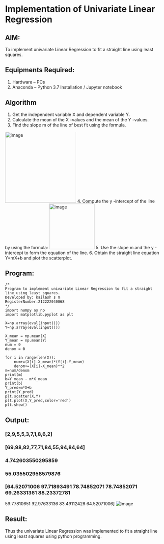 # Implementation of Univariate Linear Regression
## AIM:
To implement univariate Linear Regression to fit a straight line using least squares.

## Equipments Required:
1. Hardware – PCs
2. Anaconda – Python 3.7 Installation / Jupyter notebook

## Algorithm
1. Get the independent variable X and dependent variable Y.
2. Calculate the mean of the X -values and the mean of the Y -values.
3. Find the slope m of the line of best fit using the formula. 
<img width="231" alt="image" src="https://user-images.githubusercontent.com/93026020/192078527-b3b5ee3e-992f-46c4-865b-3b7ce4ac54ad.png">
4. Compute the y -intercept of the line by using the formula:
<img width="148" alt="image" src="https://user-images.githubusercontent.com/93026020/192078545-79d70b90-7e9d-4b85-9f8b-9d7548a4c5a4.png">
5. Use the slope m and the y -intercept to form the equation of the line.
6. Obtain the straight line equation Y=mX+b and plot the scatterplot.

## Program:
```
/*
Program to implement univariate Linear Regression to fit a straight line using least squares.
Developed by: kailash s m 
RegisterNumber:212222040068
*/
import numpy as np
import matplotlib.pyplot as plt

X=np.array(eval(input()))
Y=np.array(eval(input()))

X_mean = np.mean(X)
Y_mean = np.mean(Y)
num = 0 
denom = 0 

for i in range(len(X)):
    num+=(X[i]-X_mean)*(Y[i]-Y_mean)
    denom+=(X[i]-X_mean)**2
m=num/denom
print(m)
b=Y_mean - m*X_mean
print(b)
Y_pred=m*X+b
print(Y_pred)
plt.scatter(X,Y)
plt.plot(X,Y_pred,color='red')
plt.show()

```

## Output:
### [2,9,5,5,3,7,1,8,6,2]
### [69,98,82,77,71,84,55,94,84,64]
### 4.742603550295859
### 55.035502958579876
### [64.52071006 97.71893491 78.74852071 78.74852071 69.26331361 88.23372781
 59.77810651 92.97633136 83.49112426 64.52071006]
 ![image](https://github.com/kailashmuthukumaran/Find-the-best-fit-line-using-Least-Squares-Method/assets/123893976/fc237885-a279-45b2-8846-cc864098bf67)






## Result:
Thus the univariate Linear Regression was implemented to fit a straight line using least squares using python programming.
